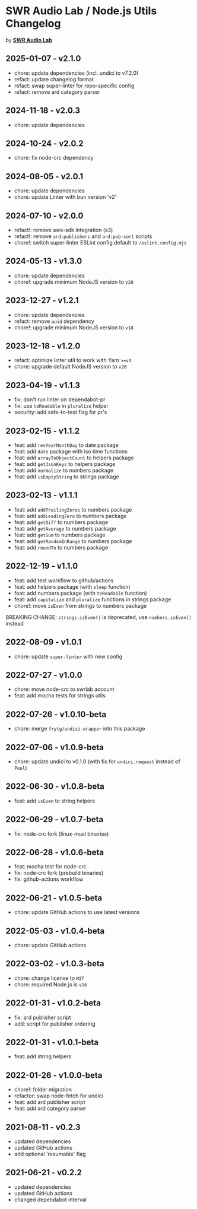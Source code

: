 # SWR Audio Lab / Node.js Utils Changelog

by [**SWR Audio Lab**](https://lab.swr.de/)

## 2025-01-07 - v2.1.0

- chore: update dependencies (incl. undici to v7.2.0)
- refact: update changelog format
- refact: swap super-linter for repo-specific config
- refact: remove ard category parser

## 2024-11-18 - v2.0.3

- chore: update dependencies

## 2024-10-24 - v2.0.2

- chore: fix node-crc dependency

## 2024-08-05 - v2.0.1

- chore: update dependencies
- chore: update Linter with bun version 'v2'

## 2024-07-10 - v2.0.0

- refact!: remove aws-sdk integration (s3)
- refact!: remove `ard:publishers` and `ard:pub-sort` scripts
- chore!: switch super-linter ESLint config default to `/eslint.config.mjs`

## 2024-05-13 - v1.3.0

- chore: update dependencies
- chore!: upgrade minimum NodeJS version to `v20`

## 2023-12-27 - v1.2.1

- chore: update dependencies
- refact: remove `uuid` dependency
- chore!: upgrade minimum NodeJS version to `v18`

## 2023-12-18 - v1.2.0

- refact: optimize linter util to work with Yarn `>=v4`
- chore: upgrade default NodeJS version to `v20`

## 2023-04-19 - v1.1.3

- fix: don't run linter on dependabot-pr
- fix: use `toReadable` in `pluralize` helper
- security: add safe-to-test flag for pr's

## 2023-02-15 - v1.1.2

- feat: add `revYearMonthDay` to date package
- feat: add `date` package with iso time functions
- feat: add `arrayToObjectCount` to helpers package
- feat: add `getJsonKeys` to helpers package
- feat: add `normalize` to numbers package
- feat: add `isEmptyString` to strings package

## 2023-02-13 - v1.1.1

- feat: add `addTrailingZeros` to numbers package
- feat: add `addLeadingZero` to numbers package
- feat: add `getDiff` to numbers package
- feat: add `getAverage` to numbers package
- feat: add `getSum` to numbers package
- feat: add `getRandomInRange` to numbers package
- feat: add `roundTo` to numbers package

## 2022-12-19 - v1.1.0

- feat: add test workflow to github/actions
- feat: add helpers package (with `sleep` function)
- feat: add numbers package (with `toReadable` function)
- feat: add `capitalize` and `pluralize` functions in strings package
- chore!: move `isEven` from strings to numbers package

BREAKING CHANGE: `strings.isEven()` is deprecated, use `numbers.isEven()` instead

## 2022-08-09 - v1.0.1

- chore: update `super-linter` with new config

## 2022-07-27 - v1.0.0

- chore: move node-crc to swrlab account
- feat: add mocha tests for strings utils

## 2022-07-26 - v1.0.10-beta

- chore: merge `frytg/undici-wrapper` into this package

## 2022-07-06 - v1.0.9-beta

- chore: update undici to v0.1.0 (with fix for `undici.request` instead of `Pool`)

## 2022-06-30 - v1.0.8-beta

- feat: add `isEven` to string helpers

## 2022-06-29 - v1.0.7-beta

- fix: node-crc fork (linux-musl binaries)

## 2022-06-28 - v1.0.6-beta

- feat: mocha test for node-crc
- fix: node-crc fork (prebuild binaries)
- fix: github-actions workflow

## 2022-06-21 - v1.0.5-beta

- chore: update GitHub actions to use latest versions

## 2022-05-03 - v1.0.4-beta

- chore: update GitHub actions

## 2022-03-02 - v1.0.3-beta

- chore: change license to `MIT`
- chore: required Node.js is `v16`

## 2022-01-31 - v1.0.2-beta

- fix: ard publisher script
- add: script for publisher ordering

## 2022-01-31 - v1.0.1-beta

- feat: add string helpers

## 2022-01-26 - v1.0.0-beta

- chore!: folder migration
- refactor: swap node-fetch for undici
- feat: add ard publisher script
- feat: add ard category parser

## 2021-08-11 - v0.2.3

- updated dependencies
- updated GitHub actions
- add optional 'resumable' flag

## 2021-06-21 - v0.2.2

- updated dependencies
- updated GitHub actions
- changed dependabot interval
